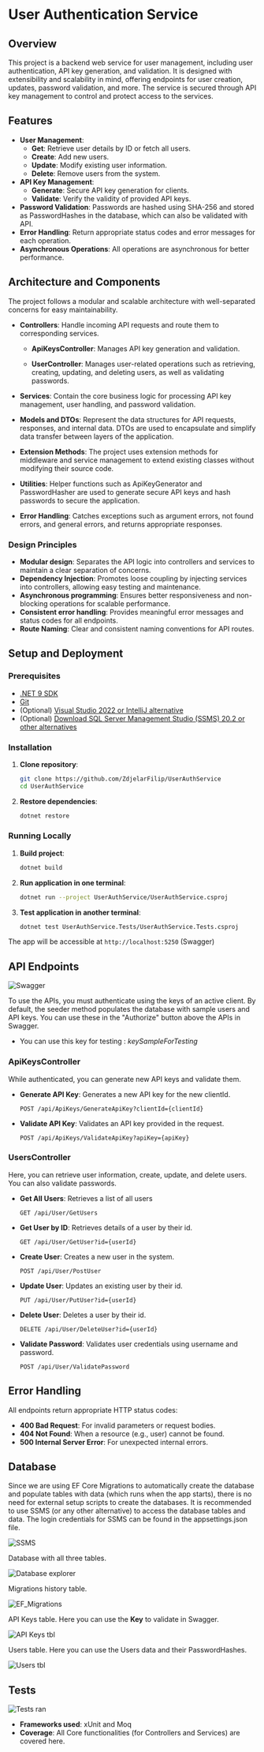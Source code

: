 # User Authentication Service

## Overview

This project is a backend web service for user management, including user authentication, API key generation, and validation. It is designed with extensibility and scalability in mind, offering endpoints for user creation, updates, password validation, and more. The service is secured through API key management to control and protect access to the services.

## Features

- **User Management**: 
  - **Get**: Retrieve user details by ID or fetch all users.
  - **Create**: Add new users.
  - **Update**: Modify existing user information.
  - **Delete**: Remove users from the system.
- **API Key Management**: 
  - **Generate**: Secure API key generation for clients.
  - **Validate**: Verify the validity of provided API keys.
- **Password Validation**: Passwords are hashed using SHA-256 and stored as PasswordHashes in the database, which can also be validated with API.
- **Error Handling**: Return appropriate status codes and error messages for each operation.
- **Asynchronous Operations**: All operations are asynchronous for better performance.

## Architecture and Components

The project follows a modular and scalable architecture with well-separated concerns for easy maintainability.

- **Controllers**: Handle incoming API requests and route them to corresponding services.

  - **ApiKeysController**: Manages API key generation and validation.

  - **UserController**: Manages user-related operations such as retrieving, creating, updating, and deleting users, as well as validating passwords.

- **Services**: Contain the core business logic for processing API key management, user handling, and password validation.

- **Models and DTOs**: Represent the data structures for API requests, responses, and internal data. DTOs are used to encapsulate and simplify data transfer between layers of the application.

- **Extension Methods**: The project uses extension methods for middleware and service management to extend existing classes without modifying their source code. 

- **Utilities**: Helper functions such as ApiKeyGenerator and PasswordHasher are used to generate secure API keys and hash passwords to secure the application.

- **Error Handling**: Catches exceptions such as argument errors, not found errors, and general errors, and returns appropriate responses.

### Design Principles

- **Modular design**: Separates the API logic into controllers and services to maintain a clear separation of concerns.
- **Dependency Injection**: Promotes loose coupling by injecting services into controllers, allowing easy testing and maintenance.
- **Asynchronous programming**: Ensures better responsiveness and non-blocking operations for scalable performance.
- **Consistent error handling**: Provides meaningful error messages and status codes for all endpoints.
- **Route Naming**: Clear and consistent naming conventions for API routes.

## Setup and Deployment

### Prerequisites
- [.NET 9 SDK](https://dotnet.microsoft.com/download/dotnet/9.0)
- [Git](https://git-scm.com/downloads)
- (Optional) [Visual Studio 2022 or IntelliJ alternative](https://visualstudio.microsoft.com/thank-you-downloading-visual-studio/?sku=Community&channel=Release&version=VS2022&source=VSLandingPage&cid=2030&passive=false)
- (Optional) [Download SQL Server Management Studio (SSMS) 20.2 or other alternatives](https://learn.microsoft.com/en-us/ssms/download-sql-server-management-studio-ssms)

### Installation

1. **Clone repository**:
   ```bash
   git clone https://github.com/ZdjelarFilip/UserAuthService
   cd UserAuthService
   ```

2. **Restore dependencies**:
   ```bash
   dotnet restore
   ```

### Running Locally

1. **Build project**:
   ```bash
   dotnet build
   ```

2. **Run application in one terminal**:
   ```bash
   dotnet run --project UserAuthService/UserAuthService.csproj
   ```

3. **Test application in another terminal**:
   ```bash
   dotnet test UserAuthService.Tests/UserAuthService.Tests.csproj
   ```

The app will be accessible at `http://localhost:5250` (Swagger)


## API Endpoints
![Swagger](https://i.imgur.com/2wYUM2z.png)

To use the APIs, you must authenticate using the keys of an active client. By default, the seeder method populates the database with sample users and API keys. You can use these in the "Authorize" button above the APIs in Swagger.
- You can use this key for testing : *keySampleForTesting*

### ApiKeysController

While authenticated, you can generate new API keys and validate them.

- **Generate API Key**: Generates a new API key for the new clientId.

  ```http
  POST /api/ApiKeys/GenerateApiKey?clientId={clientId}
  ```

- **Validate API Key**: Validates an API key provided in the request.
  ```http
  POST /api/ApiKeys/ValidateApiKey?apiKey={apiKey}
  ```


### UsersController

Here, you can retrieve user information, create, update, and delete users. You can also validate passwords.

- **Get All Users**: Retrieves a list of all users
  ```http
  GET /api/User/GetUsers
  ```

- **Get User by ID**: Retrieves details of a user by their id.
  ```http
  GET /api/User/GetUser?id={userId}
  ```

- **Create User**: Creates a new user in the system. 
  ```http
  POST /api/User/PostUser
  ```

- **Update User**: Updates an existing user by their id.
  ```http
  PUT /api/User/PutUser?id={userId}
  ```

- **Delete User**: Deletes a user by their id.
  ```http
  DELETE /api/User/DeleteUser?id={userId}
  ```

- **Validate Password**: Validates user credentials using username and password.
  ```http
  POST /api/User/ValidatePassword
  ```  

## Error Handling
All endpoints return appropriate HTTP status codes:

- **400 Bad Request**: For invalid parameters or request bodies.
- **404 Not Found**: When a resource (e.g., user) cannot be found.
- **500 Internal Server Error**: For unexpected internal errors.

## Database
Since we are using EF Core Migrations to automatically create the database and populate tables with data (which runs when the app starts), there is no need for external setup scripts to create the databases. It is recommended to use SSMS (or any other alternative) to access the database tables and data. The login credentials for SSMS can be found in the appsettings.json file.

![SSMS](https://i.imgur.com/mQwIeIk.png)

Database with all three tables.

![Database explorer](https://i.imgur.com/VeG9E0R.png)

Migrations history table.

![EF_Migrations](https://i.imgur.com/29Xsubj.png)

API Keys table. Here you can use the **Key** to validate in Swagger.

![API Keys tbl](https://i.imgur.com/QUX8w2u.png)

Users table. Here you can use the Users data and their PasswordHashes.

![Users tbl](https://i.imgur.com/PZlPhUD.png)

## Tests
![Tests ran](https://i.imgur.com/okmzYZ4.png)
- **Frameworks used**: xUnit and Moq
- **Coverage**: All Core functionalities (for Controllers and Services) are covered here.
